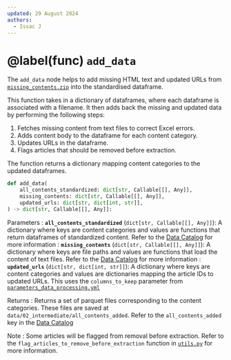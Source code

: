 ```yaml
---
updated: 29 August 2024
authors:
  - Issac J
---
```


# @label(func) `add_data`

The `add_data` node helps to add missing HTML text and updated URLs from [`missing_contents.zip`](https://drive.google.com/file/d/1KX7Jsc9LVn6ozsT1P87kTmjVYh4be2j2/view) into the standardised dataframe.

This function takes in a dictionary of dataframes, where each dataframe is associated with a filename. It then adds back the missing and updated data by performing the following steps:

1. Fetches missing content from text files to correct Excel errors.
2. Adds content body to the dataframe for each content category.
3. Updates URLs in the dataframe.
4. Flags articles that should be removed before extraction.

The function returns a dictionary mapping content categories to the updated dataframes.

```python
def add_data(
    all_contents_standardized: dict[str, Callable[[], Any]],
    missing_contents: dict[str, Callable[[], Any]],
    updated_urls: dict[str, dict[int, str]],
) -> dict[str, Callable[[], Any]]:
```

Parameters
: **`all_contents_standardized`** (`dict[str, Callable[[], Any]]`):
A dictionary where keys are content categories and values are functions that return dataframes of standardized content.
Refer to the [Data Catalog](https://github.com/Synapxe-DNA/healthhub-content-optimization/blob/main/content-optimization/conf/base/catalog.yml) for more information
: **`missing_contents`** (`dict[str, Callable[[], Any]]`):
A dictionary where keys are file paths and values are functions that load the content of text files.
Refer to the [Data Catalog](https://github.com/Synapxe-DNA/healthhub-content-optimization/blob/main/content-optimization/conf/base/catalog.yml) for more information
: **`updated_urls`** (`dict[str, dict[int, str]]`):
A dictionary where keys are content categories and values are dictionaries mapping the article IDs to updated URLs.
This uses the `columns_to_keep` parameter from [`parameters_data_processing.yml`](https://github.com/Synapxe-DNA/healthhub-content-optimization/blob/main/content-optimization/conf/base/parameters_data_processing.yml)

Returns
: Returns a set of parquet files corresponding to the content categories. These files are saved at `data/02_intermediate/all_contents_added`. Refer to the `all_contents_added` key in the [Data Catalog](https://github.com/Synapxe-DNA/healthhub-content-optimization/blob/main/content-optimization/conf/base/catalog.yml)

Note
: Some articles will be flagged from removal before extraction. Refer to the `flag_articles_to_remove_before_extraction` function in [`utils.py`](https://github.com/Synapxe-DNA/healthhub-content-optimization/blob/main/content-optimization/src/content_optimization/pipelines/data_processing/utils.py) for more information.
